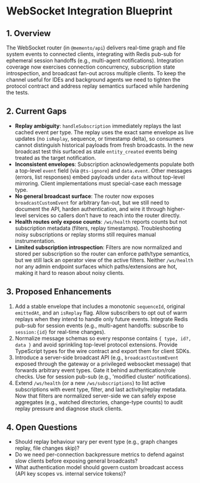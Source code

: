 # WebSocket Integration Blueprint

## 1. Overview
The WebSocket router (in `@memento/api`) delivers real-time graph and file system events to connected clients, integrating with Redis pub-sub for ephemeral session handoffs (e.g., multi-agent notifications). Integration coverage now exercises connection concurrency, subscription state introspection, and broadcast fan-out across multiple clients. To keep the channel useful for IDEs and background agents we need to tighten the protocol contract and address replay semantics surfaced while hardening the tests.

## 2. Current Gaps
- **Replay ambiguity**: `handleSubscription` immediately replays the last cached event per type. The replay uses the exact same envelope as live updates (no `isReplay`, sequence, or timestamp delta), so consumers cannot distinguish historical payloads from fresh broadcasts. In the new broadcast test this surfaced as stale `entity_created` events being treated as the target notification.
- **Inconsistent envelopes**: Subscription acknowledgements populate both a top-level `event` field (via `@ts-ignore`) and `data.event`. Other messages (errors, list responses) embed payloads under `data` without top-level mirroring. Client implementations must special-case each message type.
- **No general broadcast surface**: The router now exposes `broadcastCustomEvent` for arbitrary fan-out, but we still need to document the API, harden authentication, and wire it through higher-level services so callers don’t have to reach into the router directly.
- **Health routes only expose counts**: `/ws/health` reports counts but not subscription metadata (filters, replay timestamps). Troubleshooting noisy subscriptions or replay storms still requires manual instrumentation.
- **Limited subscription introspection**: Filters are now normalized and stored per subscription so the router can enforce path/type semantics, but we still lack an operator view of the active filters. Neither `/ws/health` nor any admin endpoint surfaces which paths/extensions are hot, making it hard to reason about noisy clients.

## 3. Proposed Enhancements
1. Add a stable envelope that includes a monotonic `sequenceId`, original `emittedAt`, and an `isReplay` flag. Allow subscribers to opt out of warm replays when they intend to handle only future events. Integrate Redis pub-sub for session events (e.g., multi-agent handoffs: subscribe to `session:{id}` for real-time changes).
2. Normalize message schemas so every response contains `{ type, id?, data }` and avoid sprinkling top-level protocol extensions. Provide TypeScript types for the wire contract and export them for client SDKs.
3. Introduce a server-side broadcast API (e.g., `broadcastCustomEvent` exposed through the gateway or a privileged websocket message) that forwards arbitrary event types. Gate it behind authentication/role checks. Use for session pub-sub (e.g., 'modified cluster' notifications).
4. Extend `/ws/health` (or a new `/ws/subscriptions`) to list active subscriptions with event type, filter, and last activity/replay metadata. Now that filters are normalized server-side we can safely expose aggregates (e.g., watched directories, change-type counts) to audit replay pressure and diagnose stuck clients.

## 4. Open Questions
- Should replay behaviour vary per event type (e.g., graph changes replay, file changes skip)?
- Do we need per-connection backpressure metrics to defend against slow clients before exposing general broadcasts?
- What authentication model should govern custom broadcast access (API key scopes vs. internal service tokens)?
